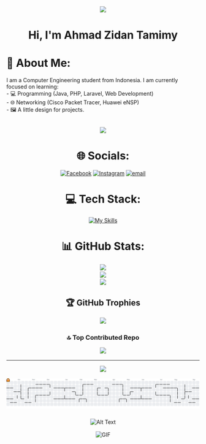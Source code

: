 <div align="center">
  <img height="150" src="https://media.giphy.com/media/M9gbBd9nbDrOTu1Mqx/giphy.gif"  />
</div>

<h1 align="center">Hi, I'm Ahmad Zidan Tamimy</h1>

# 💫 About Me:
I am a Computer Engineering student from Indonesia. I am currently focused on learning: 
<br>- 💻 Programming (Java, PHP, Laravel, Web Development) 
<br>- 🌐 Networking (Cisco Packet Tracer, Huawei eNSP) 
<br>- 🖼️ A little design for projects.

<br>
<div align="center">
  <img src="https://user-images.githubusercontent.com/22107794/139580686-887df369-edb8-4bc8-b607-4fbf6d7e4866.gif">
<br>

# 🌐 Socials:
[![Facebook](https://img.shields.io/badge/Facebook-%231877F2.svg?logo=Facebook&logoColor=white)](https://www.facebook.com/share/15b8okDkMf/) [![Instagram](https://img.shields.io/badge/Instagram-%23E4405F.svg?logo=Instagram&logoColor=white)](https://instagram.com/mr_smileytherow) [![email](https://img.shields.io/badge/Email-D14836?logo=gmail&logoColor=white)](mailto:ahmadzidantamimy@gmail.com) 

# 💻 Tech Stack:
[![My Skills](https://skillicons.dev/icons?i=js,html,css,js,c,java,php,py,laravel,mysql,tailwind,bootstrap,figma,git,github)](https://skillicons.dev)

# 📊 GitHub Stats:
![](https://github-readme-stats.vercel.app/api?username=SmileyTherow&theme=one_dark_pro&hide_border=false&include_all_commits=true&count_private=false)<br/>
![](https://nirzak-streak-stats.vercel.app/?user=SmileyTherow&theme=one_dark_pro&hide_border=false)<br/>
![](https://github-readme-stats.vercel.app/api/top-langs/?username=SmileyTherow&theme=one_dark_pro&hide_border=false&include_all_commits=true&count_private=false&layout=compact)

## 🏆 GitHub Trophies
![](https://github-profile-trophy.vercel.app/?username=SmileyTherow&theme=radical&no-frame=false&no-bg=false&margin-w=4)

### 🔝 Top Contributed Repo
![](https://github-contributor-stats.vercel.app/api?username=SmileyTherow&limit=5&theme=dark&combine_all_yearly_contributions=true)

---
[![](https://visitcount.itsvg.in/api?id=SmileyTherow&icon=10&color=10)](https://visitcount.itsvg.in)

<picture>
  <source media="(prefers-color-scheme: dark)" srcset="https://raw.githubusercontent.com/SmileyTherow/SmileyTherow/output/pacman-contribution-graph-dark.svg">
  <source media="(prefers-color-scheme: light)" srcset="https://raw.githubusercontent.com/SmileyTherow/SmileyTherow/output/pacman-contribution-graph.svg">
  <img alt="pacman contribution graph" src="https://raw.githubusercontent.com/SmileyTherow/SmileyTherow/output/pacman-contribution-graph.svg">
</picture>

###

![Alt Text](https://user-images.githubusercontent.com/84832795/212478754-bb2b6468-c2ef-486b-ae8b-a79a0faf715d.png)

<img align="center" height="250" width="400" alt="GIF" src="https://camo.githubusercontent.com/0499a9d17248b0ef56dae9a63b09b16cc07d7a02f579fdc0a7cb81975dafbebb/68747470733a2f2f6d69726f2e6d656469756d2e636f6d2f6d61782f3638302f302a37513379765349765f7430696f4a2d5a2e676966"/>

